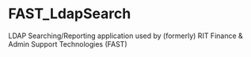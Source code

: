 FAST_LdapSearch
===============

LDAP Searching/Reporting application used by (formerly) RIT Finance &amp; Admin Support Technologies (FAST)